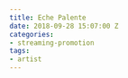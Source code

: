```yaml
---
title: Eche Palente
date: 2018-09-28 15:07:00 Z
categories:
- streaming-promotion
tags:
- artist
---
```


